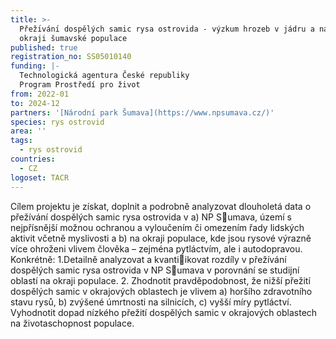 ```yaml
---
title: >-
  Přežı́vánı́ dospělých samic rysa ostrovida - výzkum hrozeb v jádru a na
  okraji šumavské populace
published: true
registration_no: SS05010140
funding: |-
  Technologická agentura České republiky
  Program Prostředí pro život
from: 2022-01
to: 2024-12
partners: '[Národní park Šumava](https://www.npsumava.cz/)'
species: rys ostrovid
area: ''
tags:
  - rys ostrovid
countries:
  - CZ
logoset: TACR
---
```

Cı́lem projektu je zı́skat, doplnit a podrobně analyzovat dlouholetá data o přežı́vánı́ dospělých samic rysa ostrovida v a) NP S􀀯umava, územı́ s nejpřı́snějšı́ možnou ochranou a vyloučenı́m či omezenı́m řady lidských aktivit včetně myslivosti a b) na okraji populace, kde jsou rysové výrazně vı́ce ohroženi vlivem člověka – zejména pytláctvı́m, ale i autodopravou. Konkrétně: 1.Detailně analyzovat a kvanti􀀳ikovat rozdı́ly v přežı́vánı́ dospělých samic rysa ostrovida v NP S􀀯umava v porovnánı́ se studijnı́ oblastı́ na okraji populace. 2. Zhodnotit
pravděpodobnost, že nižšı́ přežitı́ dospělých samic v okrajových oblastech je vlivem a)
horšı́ho zdravotnı́ho stavu rysů, b) zvýšené úmrtnosti na silnicı́ch, c) vyššı́ mı́ry pytláctvı́.
Vyhodnotit dopad nı́zkého přežitı́ dospělých samic v okrajových oblastech na
životaschopnost populace.
